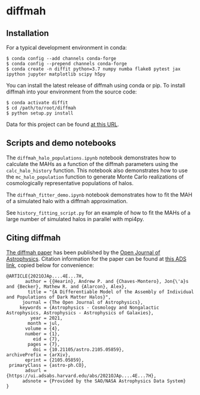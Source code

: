 # diffmah

## Installation
For a typical development environment in conda:

```
$ conda config --add channels conda-forge
$ conda config --prepend channels conda-forge
$ conda create -n diffit python=3.7 numpy numba flake8 pytest jax ipython jupyter matplotlib scipy h5py
```

You can install the latest release of diffmah using conda or pip. To install diffmah into your environment from the source code:
```
$ conda activate diffit
$ cd /path/to/root/diffmah
$ python setup.py install
```

Data for this project can be found [at this URL](https://portal.nersc.gov/project/hacc/aphearin/diffmah_data/).

## Scripts and demo notebooks
The `diffmah_halo_populations.ipynb` notebook demonstrates how to calculate the MAHs as a function of the diffmah parameters using the `calc_halo_history` function. This notebook also demonstrates how to use the `mc_halo_population` function to generate Monte Carlo realizations of cosmologically representative populations of halos.

The `diffmah_fitter_demo.ipynb` notebook demonstrates how to fit the MAH of a simulated halo with a diffmah approximation.

See `history_fitting_script.py` for an example of how to fit the MAHs of a large number of simulated halos in parallel with mpi4py.

## Citing diffmah
[The diffmah paper](https://astro.theoj.org/article/26991-a-differentiable-model-of-the-assembly-of-individual-and-populations-of-dark-matter-halos) has been published by the [Open Journal of Astrophysics](https://astro.theoj.org/). Citation information for the paper can be found at [this ADS link](https://ui.adsabs.harvard.edu/abs/2021OJAp....4E...7H/abstract), copied below for convenience:

```
@ARTICLE{2021OJAp....4E...7H,
       author = {{Hearin}, Andrew P. and {Chaves-Montero}, Jon{\'a}s and {Becker}, Mathew R. and {Alarcon}, Alex},
        title = "{A Differentiable Model of the Assembly of Individual and Populations of Dark Matter Halos}",
      journal = {The Open Journal of Astrophysics},
     keywords = {Astrophysics - Cosmology and Nongalactic Astrophysics, Astrophysics - Astrophysics of Galaxies},
         year = 2021,
        month = jul,
       volume = {4},
       number = {1},
          eid = {7},
        pages = {7},
          doi = {10.21105/astro.2105.05859},
archivePrefix = {arXiv},
       eprint = {2105.05859},
 primaryClass = {astro-ph.CO},
       adsurl = {https://ui.adsabs.harvard.edu/abs/2021OJAp....4E...7H},
      adsnote = {Provided by the SAO/NASA Astrophysics Data System}
}
```
